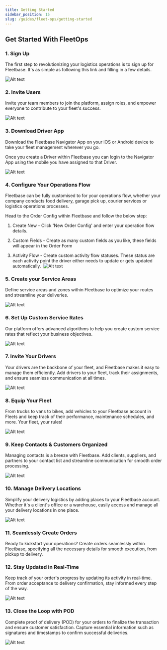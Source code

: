 ```yaml
---
title: Getting Started
sidebar_position: 15
slug: /guides/fleet-ops/getting-started
---
```


## Get Started With FleetOps ##

### 1. Sign Up ###

‍The first step to revolutionizing your logistics operations is to sign up for Fleetbase. It's as simple as following this link and filling in a few details.

![Alt text](image-51.png)

### 2. Invite Users ###

Invite your team members to join the platform, assign roles, and empower everyone to contribute to your fleet's success.

![Alt text](image-52.png)

### 3. Download Driver App ###

‍Download the Fleetbase Navigator App on your iOS or Android device to take your fleet management wherever you go.

Once you create a Driver within Fleetbase you can login to the Navigator App using the mobile you have assigned to that Driver.

![Alt text](image-53.png)

### 4. Configure Your Operations Flow ###

Fleetbase can be fully customised to for your operations flow, whether your company conducts food delivery, garage pick up, courier services or logistics operations processes.

Head to the Order Config within Fleetbase and follow the below step: 

1. Create New - Click 'New Order Config' and enter your operation flow details. ‍

2. Custom Fields - Create as many custom fields as you like, these fields will appear in the Order Form

3. Activity Flow - Create custom activity flow statuses. These status are each activity point the driver either needs to update or gets updated automatically.
‍
![Alt text](image-54.png)

### 5. Create your Service Areas ###

Define service areas and zones within Fleetbase to optimize your routes and streamline your deliveries.

![Alt text](image-55.png)

### 6. Set Up Custom Service Rates ###

‍Our platform offers advanced algorithms to help you create custom service rates that reflect your business objectives.

![Alt text](image-56.png)

### 7. Invite Your Drivers ###

‍Your drivers are the backbone of your fleet, and Fleetbase makes it easy to manage them efficiently. Add drivers to your fleet, track their assignments, and ensure seamless communication at all times.

![Alt text](image-57.png)

### 8. Equip Your Fleet ### 

‍From trucks to vans to bikes, add vehicles to your Fleetbase account in Fleets and keep track of their performance, maintenance schedules, and more. Your fleet, your rules!

![Alt text](image-58.png)

### 9. Keep Contacts & Customers Organized ###

‍Managing contacts is a breeze with Fleetbase. Add clients, suppliers, and partners to your contact list and streamline communication for smooth order processing.

![Alt text](image-59.png)

### 10. Manage Delivery Locations ###

‍Simplify your delivery logistics by adding places to your Fleetbase account. Whether it's a client's office or a warehouse, easily access and manage all your delivery locations in one place.

![Alt text](image-60.png)

### 11. Seamlessly Create Orders ### 

‍Ready to kickstart your operations? Create orders seamlessly within Fleetbase, specifying all the necessary details for smooth execution, from pickup to delivery.

### 12. Stay Updated in Real-Time ###

‍Keep track of your order's progress by updating its activity in real-time. From order acceptance to delivery confirmation, stay informed every step of the way.

![Alt text](image-61.png)

### 13. Close the Loop with POD ### 

‍Complete proof of delivery (POD) for your orders to finalize the transaction and ensure customer satisfaction. Capture essential information such as signatures and timestamps to confirm successful deliveries.

![Alt text](image-62.png)